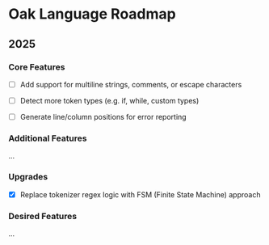 # Oak Language Roadmap

## 2025

### Core Features

- [ ] Add support for multiline strings, comments, or escape characters

- [ ] Detect more token types (e.g. if, while, custom types)

- [ ] Generate line/column positions for error reporting

### Additional Features

...

### Upgrades

- [x] Replace tokenizer regex logic with FSM (Finite State Machine) approach

### Desired Features

...
